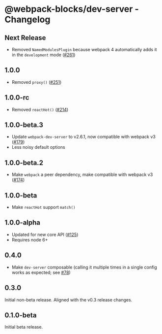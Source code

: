# @webpack-blocks/dev-server - Changelog

## Next Release

- Removed `NamedModulesPlugin` because webpack 4 automatically adds it in the `development` mode ([#261](https://github.com/andywer/webpack-blocks/pull/261))

## 1.0.0

- Removed `proxy()` ([#251](https://github.com/andywer/webpack-blocks/pull/251))

## 1.0.0-rc

- Removed `reactHot()` ([#214](https://github.com/andywer/webpack-blocks/pull/214))

## 1.0.0-beta.3

- Update `webpack-dev-server` to v2.6.1, now compatible with webpack v3 ([#179](https://github.com/andywer/webpack-blocks/issues/179))
- Less noisy default options

## 1.0.0-beta.2

- Make `webpack` a peer dependency, make compatible with webpack v3 ([#174](https://github.com/andywer/webpack-blocks/pull/174))

## 1.0.0-beta

- Make `reactHot` support `match()`

## 1.0.0-alpha

- Updated for new core API ([#125](https://github.com/andywer/webpack-blocks/issues/125))
- Requires node 6+

## 0.4.0

- Make `dev-server` composable (calling it multiple times in a single config works as expected; see [#78](https://github.com/andywer/webpack-blocks/pull/78))

## 0.3.0

Initial non-beta release. Aligned with the v0.3 release changes.

## 0.1.0-beta

Initial beta release.
